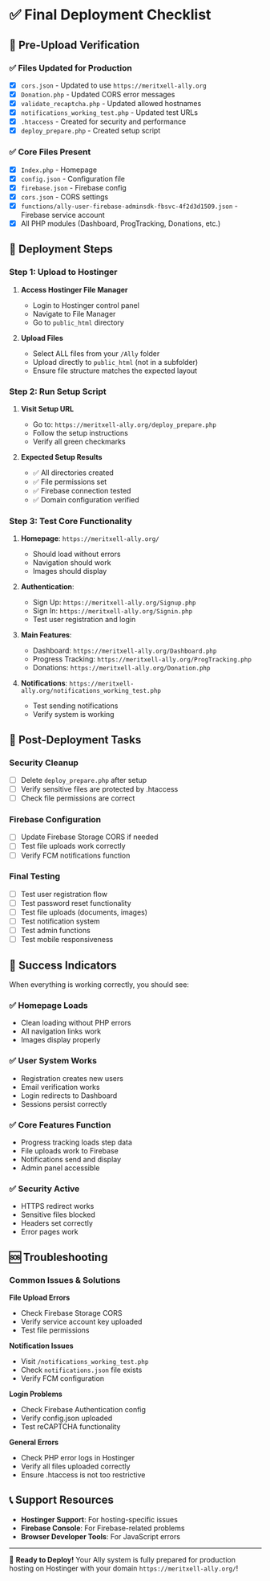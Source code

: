 # ✅ Final Deployment Checklist

## 🎯 Pre-Upload Verification

### ✅ Files Updated for Production
- [x] `cors.json` - Updated to use `https://meritxell-ally.org`
- [x] `Donation.php` - Updated CORS error messages
- [x] `validate_recaptcha.php` - Updated allowed hostnames
- [x] `notifications_working_test.php` - Updated test URLs
- [x] `.htaccess` - Created for security and performance
- [x] `deploy_prepare.php` - Created setup script

### ✅ Core Files Present
- [x] `Index.php` - Homepage
- [x] `config.json` - Configuration file
- [x] `firebase.json` - Firebase config
- [x] `cors.json` - CORS settings
- [x] `functions/ally-user-firebase-adminsdk-fbsvc-4f2d3d1509.json` - Firebase service account
- [x] All PHP modules (Dashboard, ProgTracking, Donations, etc.)

## 🚀 Deployment Steps

### Step 1: Upload to Hostinger
1. **Access Hostinger File Manager**
   - Login to Hostinger control panel
   - Navigate to File Manager
   - Go to `public_html` directory

2. **Upload Files**
   - Select ALL files from your `/Ally` folder
   - Upload directly to `public_html` (not in a subfolder)
   - Ensure file structure matches the expected layout

### Step 2: Run Setup Script
1. **Visit Setup URL**
   - Go to: `https://meritxell-ally.org/deploy_prepare.php`
   - Follow the setup instructions
   - Verify all green checkmarks

2. **Expected Setup Results**
   - ✅ All directories created
   - ✅ File permissions set
   - ✅ Firebase connection tested
   - ✅ Domain configuration verified

### Step 3: Test Core Functionality
1. **Homepage**: `https://meritxell-ally.org/`
   - Should load without errors
   - Navigation should work
   - Images should display

2. **Authentication**: 
   - Sign Up: `https://meritxell-ally.org/Signup.php`
   - Sign In: `https://meritxell-ally.org/Signin.php`
   - Test user registration and login

3. **Main Features**:
   - Dashboard: `https://meritxell-ally.org/Dashboard.php`
   - Progress Tracking: `https://meritxell-ally.org/ProgTracking.php`
   - Donations: `https://meritxell-ally.org/Donation.php`

4. **Notifications**: `https://meritxell-ally.org/notifications_working_test.php`
   - Test sending notifications
   - Verify system is working

## 🔧 Post-Deployment Tasks

### Security Cleanup
- [ ] Delete `deploy_prepare.php` after setup
- [ ] Verify sensitive files are protected by .htaccess
- [ ] Check file permissions are correct

### Firebase Configuration
- [ ] Update Firebase Storage CORS if needed
- [ ] Test file uploads work correctly
- [ ] Verify FCM notifications function

### Final Testing
- [ ] Test user registration flow
- [ ] Test password reset functionality
- [ ] Test file uploads (documents, images)
- [ ] Test notification system
- [ ] Test admin functions
- [ ] Test mobile responsiveness

## 🎉 Success Indicators

When everything is working correctly, you should see:

### ✅ Homepage Loads
- Clean loading without PHP errors
- All navigation links work
- Images display properly

### ✅ User System Works
- Registration creates new users
- Email verification works
- Login redirects to Dashboard
- Sessions persist correctly

### ✅ Core Features Function
- Progress tracking loads step data
- File uploads work to Firebase
- Notifications send and display
- Admin panel accessible

### ✅ Security Active
- HTTPS redirect works
- Sensitive files blocked
- Headers set correctly
- Error pages work

## 🆘 Troubleshooting

### Common Issues & Solutions

**File Upload Errors**
- Check Firebase Storage CORS
- Verify service account key uploaded
- Test file permissions

**Notification Issues**
- Visit `/notifications_working_test.php`
- Check `notifications.json` file exists
- Verify FCM configuration

**Login Problems**
- Check Firebase Authentication config
- Verify config.json uploaded
- Test reCAPTCHA functionality

**General Errors**
- Check PHP error logs in Hostinger
- Verify all files uploaded correctly
- Ensure .htaccess is not too restrictive

## 📞 Support Resources

- **Hostinger Support**: For hosting-specific issues
- **Firebase Console**: For Firebase-related problems
- **Browser Developer Tools**: For JavaScript errors

---

🎯 **Ready to Deploy!** Your Ally system is fully prepared for production hosting on Hostinger with your domain `https://meritxell-ally.org/`! 
